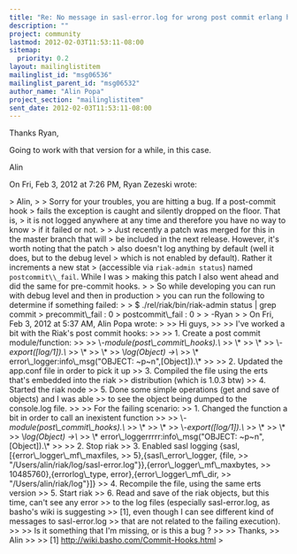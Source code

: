 ```yaml
---
title: "Re: No message in sasl-error.log for wrong post commit erlang hook"
description: ""
project: community
lastmod: 2012-02-03T11:53:11-08:00
sitemap:
  priority: 0.2
layout: mailinglistitem
mailinglist_id: "msg06536"
mailinglist_parent_id: "msg06532"
author_name: "Alin Popa"
project_section: "mailinglistitem"
sent_date: 2012-02-03T11:53:11-08:00
---
```



Thanks Ryan,

Going to work with that version for a while, in this case.

Alin

On Fri, Feb 3, 2012 at 7:26 PM, Ryan Zezeski  wrote:

&gt; Alin,
&gt;
&gt; Sorry for your troubles, you are hitting a bug. If a post-commit hook
&gt; fails the exception is caught and silently dropped on the floor. That is,
&gt; it is not logged anywhere at any time and therefore you have no way to know
&gt; if it failed or not.
&gt;
&gt; Just recently a patch was merged for this in the master branch that will
&gt; be included in the next release. However, it's worth noting that the patch
&gt; also doesn't log anything by default (well it does, but to the debug level
&gt; which is not enabled by default). Rather it increments a new stat
&gt; (accessible via `riak-admin status`) named `postcommit\\_fail`. While I was
&gt; making this patch I also went ahead and did the same for pre-commit hooks.
&gt;
&gt; So while developing you can run with debug level and then in production
&gt; you can run the following to determine if something failed:
&gt;
&gt; $ ./rel/riak/bin/riak-admin status | grep commit
&gt; precommit\\_fail : 0
&gt; postcommit\\_fail : 0
&gt;
&gt; -Ryan
&gt;
&gt; On Fri, Feb 3, 2012 at 5:37 AM, Alin Popa  wrote:
&gt;
&gt;&gt; Hi guys,
&gt;&gt;
&gt;&gt; I've worked a bit with the Riak's post commit hooks:
&gt;&gt;
&gt;&gt; 1. Create a post commit module/function:
&gt;&gt;
&gt;&gt; \\*-module(post\\_commit\\_hooks).\\*
&gt;&gt; \\*
&gt;&gt; \\*
&gt;&gt; \\*-export([log/1]).\\*
&gt;&gt; \\*
&gt;&gt; \\*
&gt;&gt; \\*log(Object) -&gt;\\*
&gt;&gt; \\* error\\_logger:info\\_msg("OBJECT: ~p~n",[Object]).\\*
&gt;&gt;
&gt;&gt; 2. Updated the app.conf file in order to pick it up
&gt;&gt; 3. Compiled the file using the erts that's embedded into the riak
&gt;&gt; distribution (which is 1.0.3 btw)
&gt;&gt; 4. Started the riak node
&gt;&gt; 5. Done some simple operations (get and save of objects) and I was able
&gt;&gt; to see the object being dumped to the console.log file.
&gt;&gt;
&gt;&gt; For the failing scenario:
&gt;&gt; 1. Changed the function a bit in order to call an inexistent function
&gt;&gt;
&gt;&gt; \\*-module(post\\_commit\\_hooks).\\*
&gt;&gt; \\*
&gt;&gt; \\*
&gt;&gt; \\*-export([log/1]).\\*
&gt;&gt; \\*
&gt;&gt; \\*
&gt;&gt; \\*log(Object) -&gt;\\*
&gt;&gt; \\* error\\_loggerrrrr:info\\_msg("OBJECT: ~p~n",[Object]).\\*
&gt;&gt;
&gt;&gt; 2. Stop riak
&gt;&gt; 3. Enabled sasl logging {sasl,[{error\\_logger\\_mf\\_maxfiles,
&gt;&gt; 5},{sasl\\_error\\_logger, {file,
&gt;&gt; "/Users/alin/riak/log/sasl-error.log"}},{error\\_logger\\_mf\\_maxbytes,
&gt;&gt; 10485760},{errorlog\\_type, error},{error\\_logger\\_mf\\_dir,
&gt;&gt; "/Users/alin/riak/log"}]}
&gt;&gt; 4. Recompile the file, using the same erts version
&gt;&gt; 5. Start riak
&gt;&gt; 6. Read and save of the riak objects, but this time, can't see any error
&gt;&gt; to the log files (especially sasl-error.log, as basho's wiki is suggesting
&gt;&gt; [1], even though I can see different kind of messages to sasl-error.log
&gt;&gt; that are not related to the failing execution).
&gt;&gt;
&gt;&gt; Is it something that I'm missing, or is this a bug ?
&gt;&gt;
&gt;&gt; Thanks,
&gt;&gt; Alin
&gt;&gt;
&gt;&gt; [1] http://wiki.basho.com/Commit-Hooks.html
&gt;
